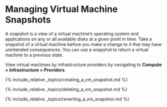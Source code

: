 # Managing Virtual Machine Snapshots

A snapshot is a view of a virtual machine’s operating system and
applications on any or all available disks at a given point in time.
Take a snapshot of a virtual machine before you make a change to it that
may have unintended consequences. You can use a snapshot to return a
virtual machine to a previous state.

View virtual machines by infrastructure providers by navigating to
**Compute > Infrastructure > Providers**.

{% include_relative _topics/creating_a_vm_snapshot.md %}

{% include_relative _topics/deleting_a_vm_snapshot.md %}

{% include_relative _topics/reverting_a_vm_snapshot.md %}
